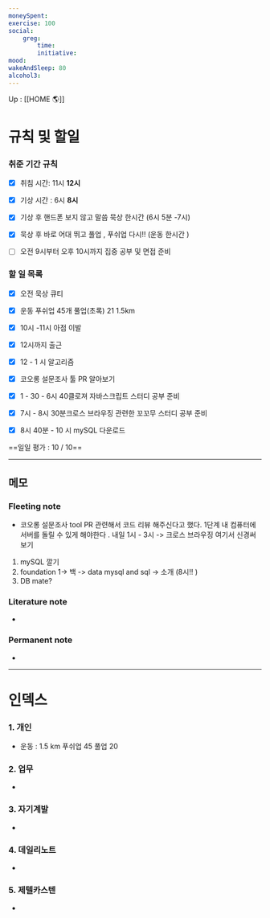 ```yaml
---
moneySpent: 
exercise: 100
social:
    greg: 
        time:
        initiative: 
mood: 
wakeAndSleep: 80
alcohol3: 
---
```


Up : [[HOME 🌎]]

# 규칙 및 할일

### 취준 기간 규칙 

- [x] 취침 시간: 11시 **12시**
- [x] 기상 시간 : 6시 **8시**
- [x] 기상 후 핸드폰 보지 않고 말씀 묵상 한시간 (6시 5분  -7시) 
- [x] 묵상 후 바로 어대 뛰고 풀업 , 푸쉬업 다시!!  (운동 한시간 )
- [ ] 오전 9시부터 오후 10시까지 집중 공부 및 면접 준비 


### 할 일 목록
- [x] 오전 묵상 큐티 
- [x] 운동 푸쉬업 45개 풀업(초록) 21 1.5km 
- [x] 10시 -11시 아점 이발
- [x] 12시까지 출근
- [x] 12 - 1 시 알고리즘
- [x] 코오롱 설문조사 툴 PR 알아보기
- [x] 1 - 30  - 6시 40클로져 자바스크립트 스터디 공부 준비 
- [x] 7시 - 8시 30분크로스 브라우징 관련한 꼬꼬무 스터디 공부 준비 
- [x] 8시 40분 - 10 시 mySQL 다운로드 




==일일 평가 : 10 / 10==


---

## 메모

### Fleeting note
- 코오롱 설문조사 tool PR 관련해서 코드 리뷰 해주신다고 했다. 
1단계 내 컴퓨터에 서버를 돌릴 수 있게 해야한다 . 내일  1시 - 3시 
-> 크로스 브라우징 여기서 신경써보기 

1. mySQL 깔기 
2. foundation 1-> 백 -> data mysql and sql -> 소개  (8시!! )
3. DB mate? 

### Literature note
- 

### Permanent note
- 

---

# 인덱스
### 1. 개인 
- 운동 : 1.5 km 푸쉬업 45 풀업 20 
### 2. 업무
- 
### 3. 자기계발
- 
### 4. 데일리노트
- 
### 5. 제텔카스텐
- 
